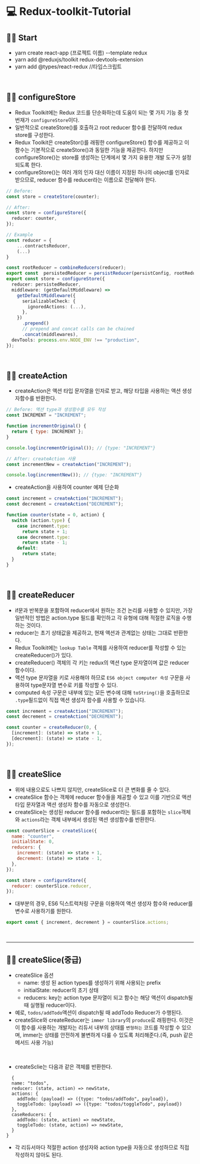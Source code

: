 # 💻 Redux-toolkit-Tutorial

## 🏃‍♂️ Start

- yarn create react-app (프로젝트 이름) --template redux
- yarn add @reduxjs/toolkit redux-devtools-extension
- yarn add @types/react-redux //타입스크립트

<br />

## 👨‍💻 configureStore

- Redux Toolkit에는 Redux 코드를 단순화하는데 도움이 되는 몇 가지 기능 중 첫 번재가 `configureStore`이다.
- 일반적으로 createStore()를 호출하고 root reducer 함수를 전달하여 redux store를 구성한다.
- Redux Toolkit은 createStor()를 래핑한 configureStore() 함수를 제공하고 이 함수는 기본적으로 createStore()과 동일한 기능을 제공한다. 하지만 configureStore()는 store를 생성하는 단계에서 몇 가지 유용한 개발 도구가 설정되도록 한다.
- configureStore()는 여러 개의 인자 대신 이름이 지정된 하나의 object를 인자로 받으므로, reducer 함수를 reducer라는 이름으로 전달해야 한다.

```ts
// Before:
const store = createStore(counter);

// After:
const store = configureStore({
  reducer: counter,
});

// Example
const reducer = {
    ...contractsReducer,
    (...)
}

const rootReducer = combineReducers(reducer);
export const  persistedReducer = persistReducer(persistConfig, rootReducer);
export const store = configureStore({
  reducer: persistedReducer,
  middleware: (getDefaultMiddleware) =>
    getDefaultMiddleware({
      serializableCheck: {
        ignoredActions: (...),
      },
    })
      .prepend()
      // prepend and concat calls can be chained
      .concat(middlewares),
  devTools: process.env.NODE_ENV !== "production",
});
```

<br />

## 👨‍💻 createAction

- createAction은 액션 타입 문자열을 인자로 받고, 해당 타입을 사용하는 액션 생성자함수를 반환한다.

```js
// Before: 액션 type과 생성함수를 모두 작성
const INCREMENT = "INCREMENT";

function incrementOriginal() {
  return { type: INCREMENT };
}

console.log(incrementOriginal()); // {type: "INCREMENT"}

// After: createAction 사용
const incrementNew = createAction("INCREMENT");

console.log(incrementNew()); // {type: "INCREMENT"}
```

- createAction을 사용하여 counter 예제 단순화

```js
const increment = createAction("INCREMENT");
const decrement = createAction("DECREMENT");

function counter(state = 0, action) {
  switch (action.type) {
    case increment.type:
      return state + 1;
    case decrement.type:
      return state - 1;
    default:
      return state;
  }
}
```

<br />

## 👨‍💻 createReducer

- if문과 반복문을 포함하여 reducer에서 원하는 조건 논리를 사용할 수 있지만, 가장 일반적인 방법은 action.type 필드를 확인하고 각 유형에 대해 적절한 로직을 수행하는 것이다.
- reducer는 초기 상태값을 제공하고, 현재 액션과 관계없는 상태는 그대로 반환한다.
- Redux Toolkit에는 `lookup Table` 객체를 사용하여 reducer를 작성할 수 있는 createReducer()가 있다.
- createReducer() 객체의 각 키는 redux의 액션 type 문자열이며 값은 reducer함수이다.
- 액션 type 문자열을 키로 사용해야 하므로 `ES6 object computer 속성` 구문을 사용하여 type문자열 변수로 키를 작성할 수 있다.
- computed 속성 구문은 내부에 있는 모든 변수에 대해 `toString()`을 호출하므로 `.type`필드없이 직접 액션 생성자 함수를 사용할 수 있습니다.

```js
const increment = createAction("INCREMENT");
const decrement = createAction("DECREMENT");

const counter = createReducer(0, {
  [increment]: (state) => state + 1,
  [decrement]: (state) => state - 1,
});
```

<br />

## 👨‍💻 createSlice

- 위에 내용으로도 나쁘지 않지만, createSlice로 더 큰 변화를 줄 수 있다.
- createSlice 함수는 객체에 reducer 함수들을 제공할 수 있고 이를 기반으로 액션 타입 문자열과 액션 생성자 함수를 자동으로 생성한다.
- createSlice는 생성된 reducer 함수를 reducer라는 필드를 포함하는 `slice`객체와 `actions`라는 객체 내부에서 생성된 액션 생성함수를 반환한다.

```js
const counterSlice = createSlice({
  name: "counter",
  initialState: 0,
  reducers: {
    increment: (state) => state + 1,
    decrement: (state) => state - 1,
  },
});

const store = configureStore({
  reducer: counterSlice.reducer,
});
```

- 대부분의 경우, ES6 딕스트럭처링 구문을 이용하여 액션 생성자 함수와 reducer를 변수로 사용하기를 원한다.

```js
export const { increment, decrement } = counterSlice.actions;
```

<br />
<hr />

## 👨‍💻 createSlice(중급)

- createSlice 옵션
  - name: 생성 된 action types를 생성하기 위해 사용되는 prefix
  - initialState: reducer의 초기 상태
  - reducers: key는 action type 문자열이 되고 함수는 해당 액션이 dispatch될 때 실행될 reducer이다.
- 예로, `todos/addTodo`액션이 dispatch될 때 addTodo Reducer가 수행된다.
- createSlice와 createReducer는 `immer library`의 `produce`로 래핑한다. 이것은 이 함수를 사용하는 개발자는 리듀서 내부의 상태를 `변형하는` 코드를 작성할 수 있으며, immer는 상태를 안전하게 불변하게 다룰 수 있도록 처리해준다.(즉, push 같은 메서드 사용 가능)

<br />

- createSclie는 다음과 같은 객체를 반환한다.

```
  {
  name: "todos",
  reducer: (state, action) => newState,
  actions: {
    addTodo: (payload) => ({type: "todos/addTodo", payload}),
    toggleTodo: (payload) => ({type: "todos/toggleTodo", payload})
  },
  caseReducers: {
    addTodo: (state, action) => newState,
    toggleTodo: (state, action) => newState,
  }
}
```

- 각 리듀서마다 적절한 action 생성자와 action type을 자동으로 생성하므로 직접 작성하지 않아도 된다.
